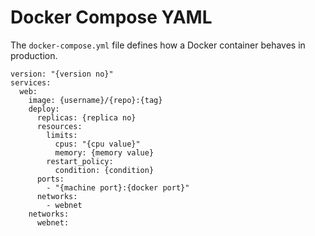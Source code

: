 # Docker Compose YAML

The `docker-compose.yml` file defines how a Docker container behaves in production.

```
version: "{version no}"
services:
  web:
    image: {username}/{repo}:{tag}
    deploy:
      replicas: {replica no}
      resources:
        limits:
          cpus: "{cpu value}"
          memory: {memory value}
        restart_policy:
          condition: {condition}
      ports:
        - "{machine port}:{docker port}"
      networks:
        - webnet
    networks:
      webnet:
```

